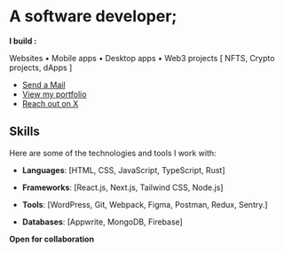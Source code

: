 # A software developer;
**I build :**

 Websites • Mobile apps • Desktop apps • Web3 projects [ NFTS, Crypto projects, dApps ]
- [Send a Mail](mailto:dannydotdev@gmail.com)
- [View my portfolio](https://danieltriedcoding.vercel.app)
- [Reach out on X](https://x.com/FrontendDaniel)



## Skills
Here are some of the technologies and tools I work with:

  - **Languages**: [HTML, CSS, JavaScript, TypeScript, Rust]
  
- **Frameworks**: [React.js, Next.js, Tailwind CSS, Node.js]
  
- **Tools**: [WordPress, Git, Webpack, Figma, Postman, Redux, Sentry.]
  
- **Databases**: [Appwrite, MongoDB, Firebase]

**Open for collaboration**







